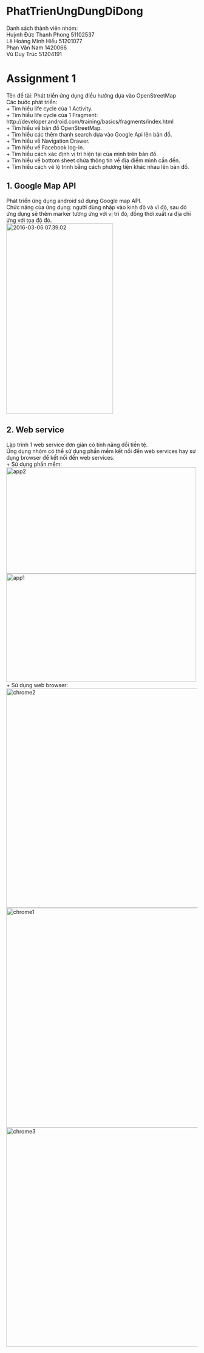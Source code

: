 # PhatTrienUngDungDiDong
Danh sách thành viên nhóm:<br />
Huỳnh Đức Thanh Phong 51102537<br />
Lê Hoàng Minh Hiếu 51201077<br />
Phan Văn Nam 1420066<br />
Vũ Duy Trúc 51204191<br />

<h1>Assignment 1</h1>
Tên đề tài: Phát triển ứng dụng điều hướng dựa vào OpenStreetMap<br />
Các bước phát triển: <br />
+ Tìm hiểu life cycle của 1 Activity.<br />
+ Tìm hiểu life cycle của 1 Fragment: http://developer.android.com/training/basics/fragments/index.html <br />
+ Tìm hiểu về bản đồ OpenStreetMap.<br />
+ Tìm hiểu các thêm thanh search dựa vào Google Api lên bản đồ.<br />
+ Tìm hiểu về Navigation Drawer.<br />
+ Tìm hiểu về Facebook log-in.<br />
+ Tìm hiểu cách xác định vị trí hiện tại của mình trên bản đồ.<br />
+ Tìm hiểu về bottom sheet chứa thông tin về địa điểm mình cần đến.<br />
+ Tìm hiểu cách vẽ lộ trình bằng cách phương tiện khác nhau lên bản đồ.<br />

<h2>1. Google Map API</h2>
Phát triển ứng dụng android sử dụng Google map API. <br />
Chức năng của ứng dụng: người dùng nhập vào kinh độ và vĩ độ, sau đó ứng dụng sẽ thêm marker tương ứng với vị trí đó, đồng thời xuất ra địa chỉ ứng với tọa độ đó. <br />
<a data-flickr-embed="true"  href="https://www.flickr.com/photos/59466970@N04/25454894551/in/dateposted-public/" title="2016-03-06 07.39.02"><img src="https://farm2.staticflickr.com/1710/25454894551_24cc7d15a9.jpg" width="281" height="500" alt="2016-03-06 07.39.02"></a><script async src="//embedr.flickr.com/assets/client-code.js" charset="utf-8"></script>

<h2>2. Web service</h2>
Lập trình 1 web service đơn giản có tính năng đổi tiền tệ.  <br />
Ứng dụng nhóm có thể sử dụng phần mềm kết nối đến web services hay sử dụng browser để kết nối đến web services. <br />
+ Sử dụng phần mềm: <br />
<a data-flickr-embed="true"  href="https://www.flickr.com/photos/59466970@N04/25128806264/in/dateposted-public/" title="app2"><img src="https://farm2.staticflickr.com/1673/25128806264_7490958dbe.jpg" width="500" height="279" alt="app2"></a><script async src="//embedr.flickr.com/assets/client-code.js" charset="utf-8"></script>
 <br />
<a data-flickr-embed="true"  href="https://www.flickr.com/photos/59466970@N04/25128806574/in/dateposted-public/" title="app1"><img src="https://farm2.staticflickr.com/1488/25128806574_df22a29c42.jpg" width="500" height="284" alt="app1"></a><script async src="//embedr.flickr.com/assets/client-code.js" charset="utf-8"></script> <br />
+ Sử dụng web browser: <br />
<a data-flickr-embed="true"  href="https://www.flickr.com/photos/59466970@N04/25759248635/in/dateposted-public/" title="chrome2"><img src="https://farm2.staticflickr.com/1701/25759248635_90dfaf13c3_b.jpg" width="1024" height="576" alt="chrome2"></a><script async src="//embedr.flickr.com/assets/client-code.js" charset="utf-8"></script>
 <br />
<a data-flickr-embed="true"  href="https://www.flickr.com/photos/59466970@N04/25458548950/in/dateposted-public/" title="chrome1"><img src="https://farm2.staticflickr.com/1462/25458548950_406e624504_b.jpg" width="1024" height="576" alt="chrome1"></a><script async src="//embedr.flickr.com/assets/client-code.js" charset="utf-8"></script>
 <br />
<a data-flickr-embed="true"  href="https://www.flickr.com/photos/59466970@N04/25638285602/in/dateposted-public/" title="chrome3"><img src="https://farm2.staticflickr.com/1587/25638285602_1ea87e7ec6_b.jpg" width="1024" height="576" alt="chrome3"></a><script async src="//embedr.flickr.com/assets/client-code.js" charset="utf-8"></script>
 <br />
